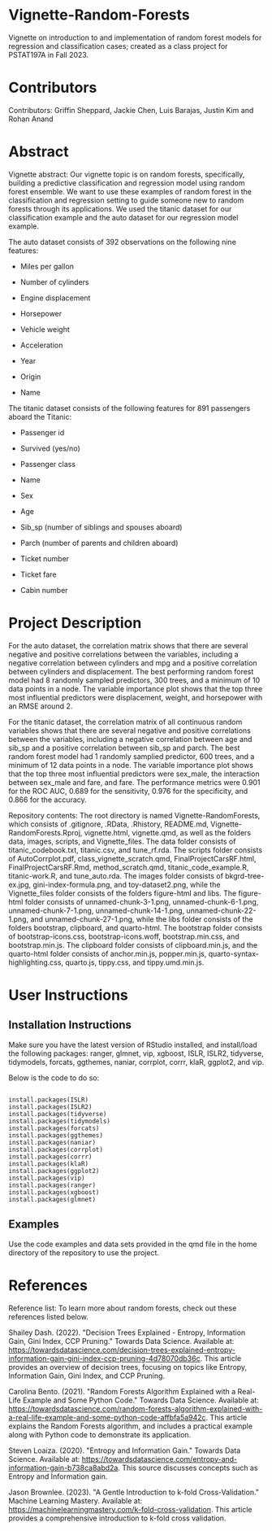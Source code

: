 # Vignette-Random-Forests

Vignette on introduction to and implementation of random forest models for regression and classification cases; created as a class project for PSTAT197A in Fall 2023.

# Contributors

Contributors: Griffin Sheppard, Jackie Chen, Luis Barajas, Justin Kim and Rohan Anand

# Abstract

Vignette abstract: Our vignette topic is on random forests, specifically, building a predictive classification and regression model using random forest ensemble. We want to use these examples of random forest in the classification and regression setting to guide someone new to random forests through its applications. We used the titanic dataset for our classification example and the auto dataset for our regression model example.

The auto dataset consists of 392 observations on the following nine features:

-   Miles per gallon

-   Number of cylinders

-   Engine displacement

-   Horsepower

-   Vehicle weight

-   Acceleration

-   Year

-   Origin

-   Name

The titanic dataset consists of the following features for 891 passengers aboard the Titanic:

-   Passenger id

-   Survived (yes/no)

-   Passenger class

-   Name

-   Sex

-   Age

-   Sib_sp (number of siblings and spouses aboard)

-   Parch (number of parents and children aboard)

-   Ticket number

-   Ticket fare

-   Cabin number

# Project Description

For the auto dataset, the correlation matrix shows that there are several negative and positive correlations between the variables, including a negative correlation between cylinders and mpg and a positive correlation between cylinders and displacement. The best performing random forest model had 8 randomly sampled predictors, 300 trees, and a minimum of 10 data points in a node. The variable importance plot shows that the top three most influential predictors were displacement, weight, and horsepower with an RMSE around 2.

For the titanic dataset, the correlation matrix of all continuous random variables shows that there are several negative and positive correlations between the variables, including a negative correlation between age and sib_sp and a positive correlation between sib_sp and parch. The best random forest model had 1 randomly samplied predictor, 600 trees, and a minimum of 12 data points in a node. The variable importance plot shows that the top three most influential predictors were sex_male, the interaction between sex_male and fare, and fare. The performance metrics were 0.901 for the ROC AUC, 0.689 for the sensitivity, 0.976 for the specificity, and 0.866 for the accuracy.

Repository contents: The root directory is named Vignette-RandomForests, which consists of .gitignore, .RData, .Rhistory, README.md, Vignette-RandomForests.Rproj, vignette.html, vignette.qmd, as well as the folders data, images, scripts, and Vignette_files. The data folder consists of titanic_codebook.txt, titanic.csv, and tune_rf.rda. The scripts folder consists of AutoCorrplot.pdf, class_vignette_scratch.qmd, FinalProjectCarsRF.html, FinalProjectCarsRF.Rmd, method_scratch.qmd, titanic_code_example.R, titanic-work.R, and tune_auto.rda. The images folder consists of bkgrd-tree-ex.jpg, gini-index-formula.png, and toy-dataset2.png, while the Vignette_files folder consists of the folders figure-html and libs. The figure-html folder consists of unnamed-chunk-3-1.png, unnamed-chunk-6-1.png, unnamed-chunk-7-1.png, unnamed-chunk-14-1.png, unnamed-chunk-22-1.png, and unnamed-chunk-27-1.png, while the libs folder consists of the folders bootstrap, clipboard, and quarto-html. The bootstrap folder consists of bootstrap-icons.css, bootstrap-icons.woff, bootstrap.min.css, and bootstrap.min.js. The clipboard folder consists of clipboard.min.js, and the quarto-html folder consists of anchor.min.js, popper.min.js, quarto-syntax-highlighting.css, quarto.js, tippy.css, and tippy.umd.min.js.

# User Instructions

## Installation Instructions

Make sure you have the latest version of RStudio installed, and install/load the following packages: ranger, glmnet, vip, xgboost, ISLR, ISLR2, tidyverse, tidymodels, forcats, ggthemes, naniar, corrplot, corrr, klaR, ggplot2, and vip.

Below is the code to do so:

```{r, eval=FALSE}

install.packages(ISLR)
install.packages(ISLR2)
install.packages(tidyverse)
install.packages(tidymodels)
install.packages(forcats)
install.packages(ggthemes)
install.packages(naniar)
install.packages(corrplot)
install.packages(corrr)
install.packages(klaR)
install.packages(ggplot2)
install.packages(vip)
install.packages(ranger)
install.packages(xgboost)
install.packages(glmnet)

```

## Examples

Use the code examples and data sets provided in the qmd file in the home directory of the repository to use the project.


# References

Reference list: To learn more about random forests, check out these references listed below.

Shailey Dash. (2022). "Decision Trees Explained - Entropy, Information Gain, Gini Index, CCP Pruning." Towards Data Science. Available at: <https://towardsdatascience.com/decision-trees-explained-entropy-information-gain-gini-index-ccp-pruning-4d78070db36c>. This article provides an overview of decision trees, focusing on topics like Entropy, Information Gain, Gini Index, and CCP Pruning.

Carolina Bento. (2021). "Random Forests Algorithm Explained with a Real-Life Example and Some Python Code." Towards Data Science. Available at: <https://towardsdatascience.com/random-forests-algorithm-explained-with-a-real-life-example-and-some-python-code-affbfa5a942c>. This article explains the Random Forests algorithm, and includes a practical example along with Python code to demonstrate its application.

Steven Loaiza. (2020). "Entropy and Information Gain." Towards Data Science. Available at: <https://towardsdatascience.com/entropy-and-information-gain-b738ca8abd2a>. This source discusses concepts such as Entropy and Information gain.

Jason Brownlee. (2023). "A Gentle Introduction to k-fold Cross-Validation." Machine Learning Mastery. Available at: <https://machinelearningmastery.com/k-fold-cross-validation>. This article provides a comprehensive introduction to k-fold cross validation.
